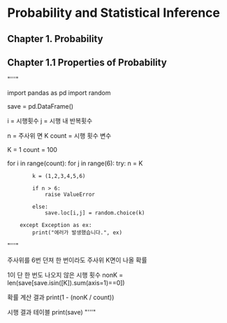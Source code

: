 
# Probability and Statistical Inference


## Chapter 1. Probability
## Chapter 1.1 Properties of Probability


"'''"

import pandas as pd
import random

save = pd.DataFrame()

 i = 시행횟수
 j = 시행 내 반복횟수

 n = 주사위 면 K
 count = 시행 횟수 변수

K = 1
count = 100

for i in range(count):
       for j in range(6):
        try:
            n = K

            k = (1,2,3,4,5,6)

            if n > 6:
                raise ValueError

            else:
                save.loc[i,j] = random.choice(k)

        except Exception as ex:
            print("에러가 발생했습니다.", ex)
"'''"


주사위를 6번 던져 한 번이라도 주사위 K면이 나올 확률


1이 단 한 번도 나오지 않은 시행 횟수
nonK = len(save[save.isin([K]).sum(axis=1)==0])

확률 계산 결과
print(1 - (nonK / count))

시행 결과 테이블
print(save)
"'''"
